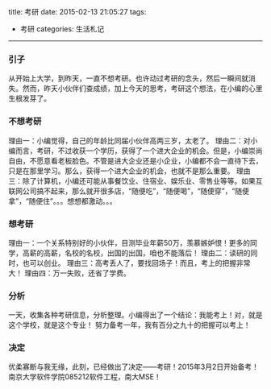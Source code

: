 title: 考研
date: 2015-02-13 21:05:27
tags: 
- 考研
categories: 生活札记
---

### 引子
从开始上大学，到昨天，一直不想考研。也许动过考研的念头，然后一瞬间就消失。然而，昨天小伙伴们查成绩，加上今天的思考，考研这个想法，在小编的心里生根发芽了。

### 不想考研
理由一：小编觉得，自己的年龄比同届小伙伴高两三岁，太老了。
理由二：对小编而言，考研，不过收获一个学历，获得了一个进大企业的机会。但是，小编崇尚自由，不愿意看老板脸色。不管是进大企业还是小企业，小编都不会一直待下去，只是在那里学习。那么，获得一个进大企业的机会，也就不是那么重要。
理由三：除了计算机，小编还可能从事餐饮业、住宿业、娱乐业、零售业等等。如果互联网公司搞不起来，那么就开很多店，“随便吃”，“随便喝”，“随便穿”，“随便拿”，“随便住”。。。想想都激动。。。

### 想考研
理由一：一个关系特别好的小伙伴，目测毕业年薪50万，羡慕嫉妒恨！更多的同学，高薪的高薪，名校的名校，出国的出国，咱也不能落后！
理由二：读研的同时，也可以创业。
理由三：高考丢人了，要找回场子！而且，考上的把握非常大！
理由四：万一失败，还省了学费。
<!--more-->
### 分析
一天，收集各种考研信息，分析整理。小编得出了一个结论：我能考上！对，就是这个学校，就是这个专业！
努力备考一年，我有百分之九十的把握可以考上！

### 决定
优柔寡断与我无缘，此刻，已经做出了决定——考研！2015年3月2日开始备考！
南京大学软件学院085212软件工程，南大MSE！


